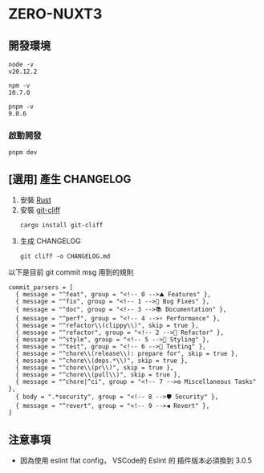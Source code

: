# ZERO-NUXT3

## 開發環境

```
node -v
v20.12.2

npm -v
10.7.0

pnpm -v
9.0.6
```

### 啟動開發

```
pnpm dev
```

## [選用] 產生 CHANGELOG

1. 安裝 [Rust](https://www.rust-lang.org/zh-TW/tools/install)
2. 安裝 [git-cliff](https://git-cliff.org/docs/)
   ```
   cargo install git-cliff
   ```
3. 生成 CHANGELOG
   ```
   git cliff -o CHANGELOG.md
   ```

以下是目前 git commit msg 用到的規則

```
commit_parsers = [
  { message = "^feat", group = "<!-- 0 -->⛰️ Features" },
  { message = "^fix", group = "<!-- 1 -->🐛 Bug Fixes" },
  { message = "^doc", group = "<!-- 3 -->📚 Documentation" },
  { message = "^perf", group = "<!-- 4 -->⚡ Performance" },
  { message = "^refactor\\(clippy\\)", skip = true },
  { message = "^refactor", group = "<!-- 2 -->🚜 Refactor" },
  { message = "^style", group = "<!-- 5 -->🎨 Styling" },
  { message = "^test", group = "<!-- 6 -->🧪 Testing" },
  { message = "^chore\\(release\\): prepare for", skip = true },
  { message = "^chore\\(deps.*\\)", skip = true },
  { message = "^chore\\(pr\\)", skip = true },
  { message = "^chore\\(pull\\)", skip = true },
  { message = "^chore|^ci", group = "<!-- 7 -->⚙️ Miscellaneous Tasks" },
  { body = ".*security", group = "<!-- 8 -->🛡️ Security" },
  { message = "^revert", group = "<!-- 9 -->◀️ Revert" },
]
```

## 注意事項

- 因為使用 eslint flat config， VSCode的 Eslint 的 插件版本必須換到 3.0.5
